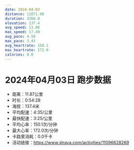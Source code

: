 ```yaml
---
date: 2024-04-03
distance: 11871.90
duration: 3268.0
elevation: 137.4
avg_speed: 13.08
max_speed: 17.49
avg_pace: 4.59
max_pace: 3.43
avg_heartrate: 150.1
max_heartrate: 172.0
calories: 0.0
---
```


# 2024年04月03日 跑步数据

- 距离：11.87公里
- 时长：0:54:28
- 海拔：137.4米
- 平均配速：4:35/公里
- 最快配速：3:25/公里
- 平均心率：150.1次/分钟
- 最大心率：172.0次/分钟
- 卡路里消耗：0.0千卡
- 活动链接：https://www.strava.com/activities/11096628269
